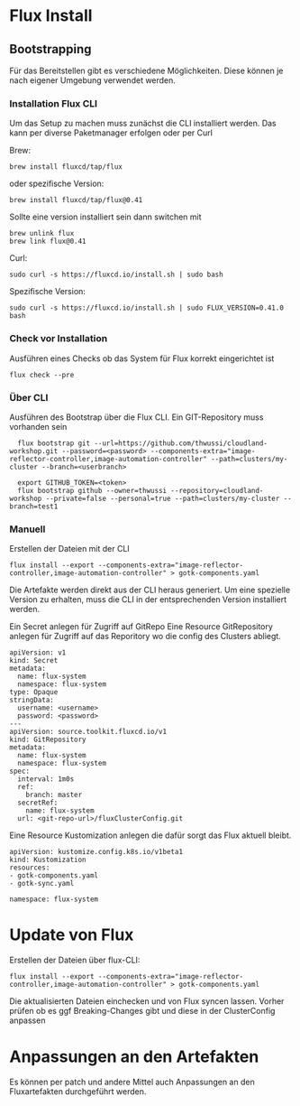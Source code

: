 # Flux Install

## Bootstrapping

Für das Bereitstellen gibt es verschiedene Möglichkeiten. Diese können je nach eigener Umgebung verwendet werden.

### Installation Flux CLI

Um das Setup zu machen muss zunächst die CLI installiert werden. Das kann per diverse Paketmanager erfolgen oder per Curl

Brew:  

```
brew install fluxcd/tap/flux
```
oder spezifische Version:
```
brew install fluxcd/tap/flux@0.41
```
Sollte eine version installiert sein dann switchen mit
```
brew unlink flux
brew link flux@0.41
```

Curl:  
```
sudo curl -s https://fluxcd.io/install.sh | sudo bash
```
Spezifische Version:  
```
sudo curl -s https://fluxcd.io/install.sh | sudo FLUX_VERSION=0.41.0 bash
```

### Check vor Installation

Ausführen eines Checks ob das System für Flux korrekt eingerichtet ist
```
flux check --pre
```

### Über CLI
Ausführen des Bootstrap über die Flux CLI. Ein GIT-Repository muss vorhanden sein
```
  flux bootstrap git --url=https://github.com/thwussi/cloudland-workshop.git --password=<password> --components-extra="image-reflector-controller,image-automation-controller" --path=clusters/my-cluster --branch=<userbranch>

  export GITHUB_TOKEN=<token>
  flux bootstrap github --owner=thwussi --repository=cloudland-workshop --private=false --personal=true --path=clusters/my-cluster --branch=test1

```
### Manuell
Erstellen der Dateien mit der CLI
```
flux install --export --components-extra="image-reflector-controller,image-automation-controller" > gotk-components.yaml
```
Die Artefakte werden direkt aus der CLI heraus generiert. Um eine spezielle Version zu erhalten, muss die CLI in der entsprechenden Version installiert werden.

Ein Secret anlegen für Zugriff auf GitRepo
Eine Resource GitRepository anlegen für Zugriff auf das Reporitory wo die config des Clusters abliegt.
```
apiVersion: v1
kind: Secret
metadata:
  name: flux-system
  namespace: flux-system
type: Opaque
stringData:
  username: <username>
  password: <password>
---
apiVersion: source.toolkit.fluxcd.io/v1
kind: GitRepository
metadata:
  name: flux-system
  namespace: flux-system
spec:
  interval: 1m0s
  ref:
    branch: master
  secretRef:
    name: flux-system
  url: <git-repo-url>/fluxClusterConfig.git
```

Eine Resource Kustomization anlegen die dafür sorgt das Flux aktuell bleibt.
```
apiVersion: kustomize.config.k8s.io/v1beta1
kind: Kustomization
resources:
- gotk-components.yaml
- gotk-sync.yaml

namespace: flux-system
```


# Update von Flux 

Erstellen der Dateien über flux-CLI:
```
flux install --export --components-extra="image-reflector-controller,image-automation-controller" > gotk-components.yaml
```

Die aktualisierten Dateien einchecken und von Flux syncen lassen. Vorher prüfen ob es ggf Breaking-Changes gibt und diese in der ClusterConfig anpassen

# Anpassungen an den Artefakten
Es können per patch und andere Mittel auch Anpassungen an den Fluxartefakten durchgeführt werden.